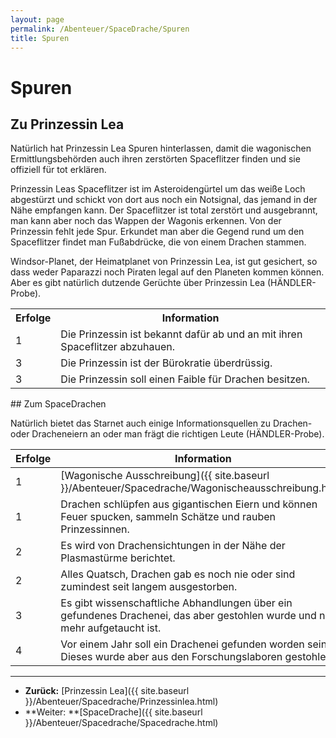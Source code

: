 ```yaml
---
layout: page
permalink: /Abenteuer/SpaceDrache/Spuren
title: Spuren
---
```


# Spuren

## Zu Prinzessin Lea

Natürlich hat Prinzessin Lea Spuren hinterlassen, damit die wagonischen Ermittlungsbehörden auch ihren zerstörten Spaceflitzer finden und sie offiziell für tot erklären.

Prinzessin Leas Spaceflitzer ist im Asteroidengürtel um das weiße Loch abgestürzt und schickt von dort aus noch ein Notsignal, das jemand in der Nähe empfangen kann. Der Spaceflitzer ist total zerstört und ausgebrannt, man kann aber noch das Wappen der Wagonis erkennen. Von der Prinzessin fehlt jede Spur. Erkundet man aber die Gegend rund um den Spaceflitzer findet man Fußabdrücke, die von einem Drachen stammen.

Windsor-Planet, der Heimatplanet von Prinzessin Lea, ist gut gesichert, so dass weder Paparazzi noch Piraten legal auf den Planeten kommen können. Aber es gibt natürlich dutzende Gerüchte über Prinzessin Lea (HÄNDLER-Probe).

<table>
<tbody>
<tr><th>Erfolge</th><th>Information</th></tr>
<tr><td>1</td><td>Die Prinzessin ist bekannt dafür ab und an mit ihren Spaceflitzer abzuhauen.</td></tr>
<tr><td>3</td><td>Die Prinzessin ist der Bürokratie überdrüssig.</td></tr>
<tr><td>3</td><td>Die Prinzessin soll einen Faible für Drachen besitzen.</td></tr>
</tbody>
</table>
## Zum SpaceDrachen

Natürlich bietet das Starnet auch einige Informationsquellen zu Drachen- oder Dracheneiern an oder man frägt die richtigen Leute (HÄNDLER-Probe).

<table>
<thead>
<tr><th>Erfolge</th><th>Information</th></tr>
</thead>
<tbody>
<tr><td>1</td><td>[Wagonische Ausschreibung]({{ site.baseurl }}/Abenteuer/Spacedrache/Wagonischeausschreibung.html)</td></tr>
<tr><td>1</td><td>Drachen schlüpfen aus gigantischen Eiern und können Feuer spucken, sammeln Schätze und rauben Prinzessinnen.</td></tr>
<tr><td>2</td><td>Es wird von Drachensichtungen in der Nähe der Plasmastürme berichtet.</td></tr>
<tr><td>2</td><td>Alles Quatsch, Drachen gab es noch nie oder sind zumindest seit langem ausgestorben.</td></tr>
<tr><td>3</td><td>Es gibt wissenschaftliche Abhandlungen über ein gefundenes Drachenei, das aber gestohlen wurde und nie mehr aufgetaucht ist.</td></tr>
<tr><td>4</td><td>Vor einem Jahr soll ein Drachenei gefunden worden sein. Dieses wurde aber aus den Forschungslaboren gestohlen.</td></tr>
</tbody>
</table>

***
- **Zurück:** [Prinzessin Lea]({{ site.baseurl }}/Abenteuer/Spacedrache/Prinzessinlea.html)
- **Weiter: **[SpaceDrache]({{ site.baseurl }}/Abenteuer/Spacedrache/Spacedrache.html)

